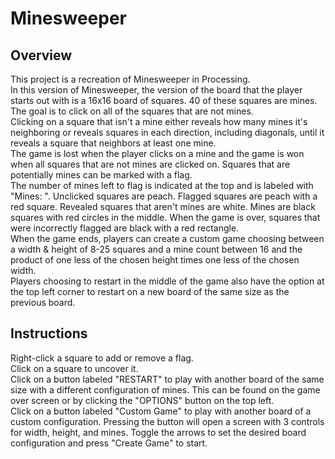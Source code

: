 # Minesweeper
## Overview
This project is a recreation of Minesweeper in Processing.  
In this version of Minesweeper, the version of the board that the player starts out with is a 16x16 board of squares. 40 of these squares are mines. The goal is to click on all of the squares that are not mines.  
Clicking on a square that isn't a mine either reveals how many mines it's neighboring or reveals squares in each direction, including diagonals, until it reveals a square that neighbors at least one mine.  
The game is lost when the player clicks on a mine and the game is won when all squares that are not mines are clicked on. Squares that are potentially mines can be marked with a flag.  
The number of mines left to flag is indicated at the top and is labeled with "Mines: ".
Unclicked squares are peach. Flagged squares are peach with a red square. Revealed squares that aren't mines are white. Mines are black squares with red circles in the middle. When the game is over, squares that were incorrectly flagged are black with a red rectangle.  
When the game ends, players can create a custom game choosing between a width & height of 8-25 squares and a mine count between 16 and the product of one less of the chosen height times one less of the chosen width.  
Players choosing to restart in the middle of the game also have the option at the top left corner to restart on a new board of the same size as the previous board.
## Instructions
Right-click a square to add or remove a flag.  
Click on a square to uncover it.  
Click on a button labeled "RESTART" to play with another board of the same size with a different configuration of mines. This can be found on the game over screen or by clicking the "OPTIONS" button on the top left.  
Click on a button labeled "Custom Game" to play with another board of a custom configuration. Pressing the button will open a screen with 3 controls for width, height, and mines. Toggle the arrows to set the desired board configuration and press "Create Game" to start.
